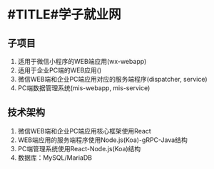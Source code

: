 # #TITLE#学子就业网

## 子项目

1. 适用于微信小程序的WEB端应用(wx-webapp)
2. 适用于企业PC端的WEB应用()
2. 微信WEB端和企业PC端应用对应的服务端程序(dispatcher, service)
3. PC端数据管理系统(mis-webapp, mis-service)

## 技术架构

1. 微信WEB端和企业PC端应用核心框架使用React
2. WEB端应用的服务端程序使用Node.js(Koa)-gRPC-Java结构
3. PC端管理系统使用React-Node.js(Koa)结构
4. 数据库：MySQL/MariaDB
